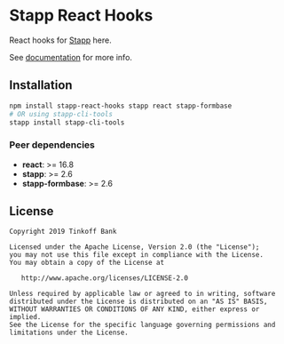 # Stapp React Hooks

React hooks for [Stapp](https://github.com/TinkoffCreditSystems/stapp) here.

See [documentation](https://stapp.js.org/guides/react.html) for more info.

## Installation
```bash
npm install stapp-react-hooks stapp react stapp-formbase
# OR using stapp-cli-tools
stapp install stapp-cli-tools
```

### Peer dependencies
* **react**: >= 16.8
* **stapp**: >= 2.6
* **stapp-formbase**: >= 2.6

## License

```
Copyright 2019 Tinkoff Bank

Licensed under the Apache License, Version 2.0 (the "License");
you may not use this file except in compliance with the License.
You may obtain a copy of the License at

   http://www.apache.org/licenses/LICENSE-2.0

Unless required by applicable law or agreed to in writing, software
distributed under the License is distributed on an "AS IS" BASIS,
WITHOUT WARRANTIES OR CONDITIONS OF ANY KIND, either express or implied.
See the License for the specific language governing permissions and
limitations under the License.
```
